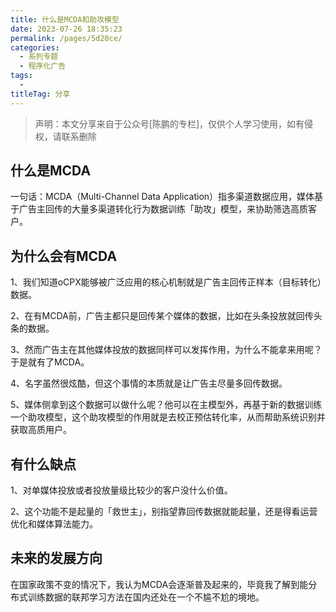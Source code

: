 ```yaml
---
title: 什么是MCDA和助攻模型
date: 2023-07-26 18:35:23
permalink: /pages/5d20ce/
categories:
  - 系列专题
  - 程序化广告
tags:
  - 
titleTag: 分享
---
```


> 声明：本文分享来自于公众号[陈鹏的专栏]，仅供个人学习使用，如有侵权，请联系删除

## 什么是MCDA

一句话：MCDA（Multi-Channel Data Application）指多渠道数据应用，媒体基于广告主回传的大量多渠道转化行为数据训练「助攻」模型，来协助筛选高质客户。

## 为什么会有MCDA

1、我们知道oCPX能够被广泛应用的核心机制就是广告主回传正样本（目标转化）数据。

2、在有MCDA前，广告主都只是回传某个媒体的数据，比如在头条投放就回传头条的数据。

3、然而广告主在其他媒体投放的数据同样可以发挥作用，为什么不能拿来用呢？于是就有了MCDA。

4、名字虽然很炫酷，但这个事情的本质就是让广告主尽量多回传数据。

5、媒体侧拿到这个数据可以做什么呢？他可以在主模型外，再基于新的数据训练一个助攻模型，这个助攻模型的作用就是去校正预估转化率，从而帮助系统识别并获取高质用户。

## 有什么缺点

1、对单媒体投放或者投放量级比较少的客户没什么价值。

2、这个功能不是起量的「救世主」，别指望靠回传数据就能起量，还是得看运营优化和媒体算法能力。

## 未来的发展方向

在国家政策不变的情况下，我认为MCDA会逐渐普及起来的，毕竟我了解到能分布式训练数据的联邦学习方法在国内还处在一个不尴不尬的境地。